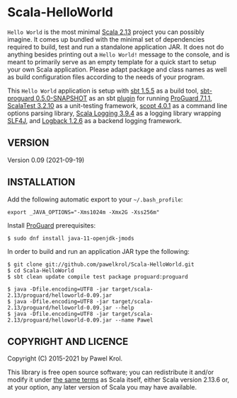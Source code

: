 Scala-HelloWorld
================

`Hello World` is the most minimal [Scala 2.13](https://www.scala-lang.org/) project you can possibly imagine. It comes up bundled with the minimal set of dependencies required to build, test and run a standalone application JAR. It does not do anything besides printing out a `Hello World!` message to the console, and is meant to primarily serve as an empty template for a quick start to setup your own Scala application. Please adapt package and class names as well as build configuration files according to the needs of your program.

This `Hello World` application is setup with [sbt 1.5.5](http://www.scala-sbt.org/) as a build tool, [sbt-proguard 0.5.0-SNAPSHOT](https://github.com/sbt/sbt-proguard) as an sbt [plugin](https://www.scala-sbt.org/1.x/docs/Using-Plugins.html) for running [ProGuard 7.1.1](http://proguard.sourceforge.net/), [ScalaTest 3.2.10](http://www.scalatest.org/) as a unit-testing framework, [scopt 4.0.1](https://github.com/scopt/scopt) as a command line options parsing library, [Scala Logging 3.9.4](https://github.com/lightbend/scala-logging) as a logging library wrapping [SLF4J](http://www.slf4j.org/), and [Logback 1.2.6](http://logback.qos.ch/) as a backend logging framework.

VERSION
-------

Version 0.09 (2021-09-19)

INSTALLATION
------------

Add the following automatic export to your `~/.bash_profile`:

    export _JAVA_OPTIONS="-Xms1024m -Xmx2G -Xss256m"

Install [ProGuard](http://proguard.sourceforge.net/) prerequisites:

    $ sudo dnf install java-11-openjdk-jmods

In order to build and run an application JAR type the following:

    $ git clone git://github.com/pawelkrol/Scala-HelloWorld.git
    $ cd Scala-HelloWorld
    $ sbt clean update compile test package proguard:proguard

    $ java -Dfile.encoding=UTF8 -jar target/scala-2.13/proguard/helloworld-0.09.jar
    $ java -Dfile.encoding=UTF8 -jar target/scala-2.13/proguard/helloworld-0.09.jar --help
    $ java -Dfile.encoding=UTF8 -jar target/scala-2.13/proguard/helloworld-0.09.jar --name Pawel

COPYRIGHT AND LICENCE
---------------------

Copyright (C) 2015-2021 by Pawel Krol.

This library is free open source software; you can redistribute it and/or modify it under [the same terms](https://github.com/pawelkrol/Scala-HelloWorld/blob/master/LICENSE.md) as Scala itself, either Scala version 2.13.6 or, at your option, any later version of Scala you may have available.
